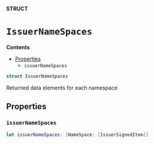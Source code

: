 **STRUCT**

# `IssuerNameSpaces`

**Contents**

- [Properties](#properties)
  - `issuerNameSpaces`

```swift
struct IssuerNameSpaces
```

Returned data elements for each namespace

## Properties
### `issuerNameSpaces`

```swift
let issuerNameSpaces: [NameSpace: [IssuerSignedItem]]
```
